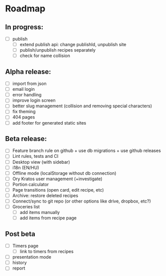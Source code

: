 # Roadmap

## In progress:

- [ ] publish
  - [ ] extend publish api: change publishId, unpublish site
  - [ ] publish/unpublish recipes separately
  - [ ] check for name collision

## Alpha release:

- [ ] import from json
- [ ] email login
- [ ] error handling
- [ ] improve login screen
- [ ] better slug management (collision and removing special characters)
- [ ] fix theming
- [ ] 404 pages
- [ ] add footer for generated static sites

## Beta release:

- [ ] Feature branch rule on github + use db migrations + use github releases
- [ ] Lint rules, tests and CI
- [ ] Desktop view (with sidebar)
- [ ] i18n (EN/HU)
- [ ] Offline mode (localStorage without db connection)
- [ ] Ory Kratos user management (+investigate)
- [ ] Portion calculator
- [ ] Page transitions (open card, edit recipe, etc)
- [ ] Archive: restore deleted recipes
- [ ] Connect/sync to git repo (or other options like drive, dropbox, etc?)
- [ ] Groceries list
  - [ ] add items manually
  - [ ] add items from recipe page

## Post beta

- [ ] Timers page
  - [ ] link to timers from recipes
- [ ] presentation mode
- [ ] history
- [ ] report
